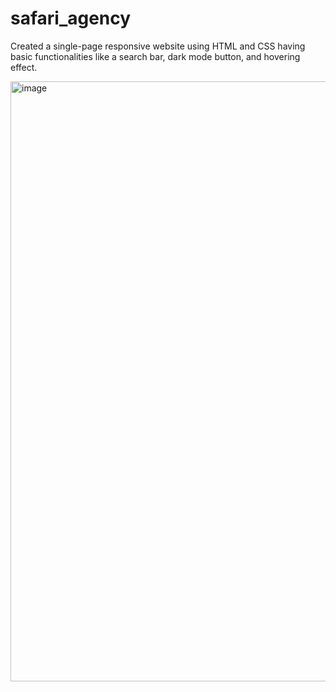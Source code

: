 # safari_agency

Created a single-page responsive website using HTML and CSS having basic functionalities like a search bar, dark mode button, and hovering effect. 




<img width="960" alt="image" src="https://user-images.githubusercontent.com/90350643/186421539-ad33538b-91fe-4497-8970-ab41f62c2065.png">
